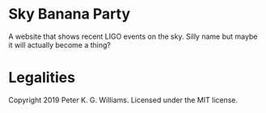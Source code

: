 # Sky Banana Party

A website that shows recent LIGO events on the sky. Silly name but maybe it
will actually become a thing?


# Legalities

Copyright 2019 Peter K. G. Williams. Licensed under the MIT license.
